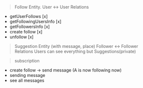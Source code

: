 <TO DO>

> Follow Entity. User <-> User Relations

- getUserFollows [x]
- getFollowingUsersInfo [x]
- getFollowersInfo [x]
- create follow [x]
- unfollow [x]

> Suggestion Entity (with message, place) Follower <-> Follower Relations
> Users can see everything but Suggestions(private)

> subscription

- create follow -> send message (A is now following now)
- sending message
- see all messages
